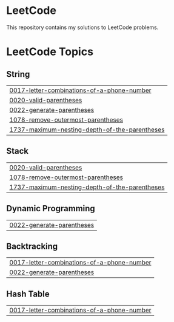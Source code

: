 # LeetCode

This repository contains my solutions to LeetCode problems.

<!---LeetCode Topics Start-->
# LeetCode Topics
## String
|  |
| ------- |
| [0017-letter-combinations-of-a-phone-number](https://github.com/shawonNirob/LeetCode/tree/master/0017-letter-combinations-of-a-phone-number) |
| [0020-valid-parentheses](https://github.com/shawonNirob/LeetCode/tree/master/0020-valid-parentheses) |
| [0022-generate-parentheses](https://github.com/shawonNirob/LeetCode/tree/master/0022-generate-parentheses) |
| [1078-remove-outermost-parentheses](https://github.com/shawonNirob/LeetCode/tree/master/1078-remove-outermost-parentheses) |
| [1737-maximum-nesting-depth-of-the-parentheses](https://github.com/shawonNirob/LeetCode/tree/master/1737-maximum-nesting-depth-of-the-parentheses) |
## Stack
|  |
| ------- |
| [0020-valid-parentheses](https://github.com/shawonNirob/LeetCode/tree/master/0020-valid-parentheses) |
| [1078-remove-outermost-parentheses](https://github.com/shawonNirob/LeetCode/tree/master/1078-remove-outermost-parentheses) |
| [1737-maximum-nesting-depth-of-the-parentheses](https://github.com/shawonNirob/LeetCode/tree/master/1737-maximum-nesting-depth-of-the-parentheses) |
## Dynamic Programming
|  |
| ------- |
| [0022-generate-parentheses](https://github.com/shawonNirob/LeetCode/tree/master/0022-generate-parentheses) |
## Backtracking
|  |
| ------- |
| [0017-letter-combinations-of-a-phone-number](https://github.com/shawonNirob/LeetCode/tree/master/0017-letter-combinations-of-a-phone-number) |
| [0022-generate-parentheses](https://github.com/shawonNirob/LeetCode/tree/master/0022-generate-parentheses) |
## Hash Table
|  |
| ------- |
| [0017-letter-combinations-of-a-phone-number](https://github.com/shawonNirob/LeetCode/tree/master/0017-letter-combinations-of-a-phone-number) |
<!---LeetCode Topics End-->
